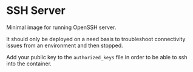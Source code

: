 SSH Server
===

Minimal image for running OpenSSH server.

It should only be deployed on a need basis to troubleshoot connectivity issues from an
environment and then stopped.

Add your public key to the `authorized_keys` file in order to be able to ssh into the
container.
